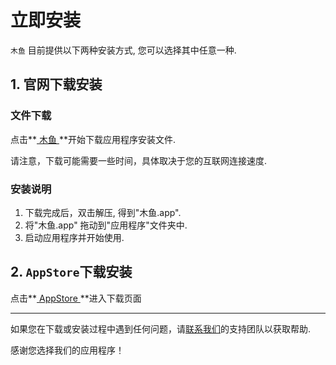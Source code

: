 # 立即安装

`木鱼` 目前提供以下两种安装方式, 您可以选择其中任意一种.

## 1. 官网下载安装

### 文件下载

点击**[ 木鱼 ](https://breakit.thriller.fun/packages/Muyu.zip)**开始下载应用程序安装文件.

请注意，下载可能需要一些时间，具体取决于您的互联网连接速度.

### 安装说明

1. 下载完成后，双击解压, 得到"木鱼.app".
2. 将"木鱼.app" 拖动到"应用程序"文件夹中.
3. 启动应用程序并开始使用.

## 2. `AppStore`下载安装

点击**[ AppStore ](https://apps.apple.com/us/app/%E6%9C%A8%E9%B1%BC-%E9%AB%98%E6%95%88%E5%B7%A5%E4%BD%9C-%E5%81%A5%E5%BA%B7%E7%94%9F%E6%B4%BB/id6465346683?l=zh-Hans-CN&mt=12)**进入下载页面

----

如果您在下载或安装过程中遇到任何问题，请[联系我们](mailto:thrillerone@hotmail.com)的支持团队以获取帮助.

感谢您选择我们的应用程序！


